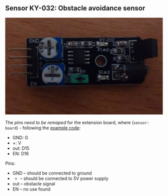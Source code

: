 ## Sensor KY-032: Obstacle avoidance sensor

![ky032](images/ky032.jpg)

The *pins need to be remaped* for the extension board, where (`sensor: board`) - following the [example code](obstacle.py):
* GND:	G
* +:	V
* out:	D15
* EN:	D16

Pins:
* GND – should be connected to ground
* + – should be connected to 5V power supply
* out – obstacle signal
* EN – no use found
